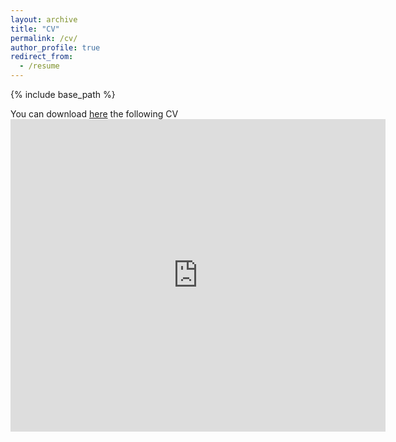 ```yaml
---
layout: archive
title: "CV"
permalink: /cv/
author_profile: true
redirect_from:
  - /resume
---
```


{% include base_path %}

You can download [here](https://github.com/onlynicoo/onlynicoo.github.io/blob/master/files/CV_Nicola_Lorenzon.pdf) the following CV
<embed src="https://github.com/onlynicoo/onlynicoo.github.io/blob/master/files/CV_Nicola_Lorenzon.pdf" width="600" height="500" type="application/pdf">
